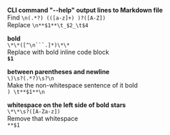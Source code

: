 **CLI command "--help" output lines to Markdown file**           
Find `\n(.*?) (([a-z]+) )?([A-Z])`           
Replace `\n**$1**\t_$2_\t$4`           
           
           
**bold**           
`\*\*([^\n```.]*)\*\*`           
Replace with bold inline code block           
**`$1`**           
           
           
**between parentheses and newline**           
`\)\s?(.*?)\s?\n`           
Make the non-whitespace sentence of it bold           
`) \t**$1**\n`           
           
           
**whitespace on the left side of bold stars**           
`\*\*\s?([A-Za-z])`           
Remove that whitespace           
`**$1`           
           
           
  